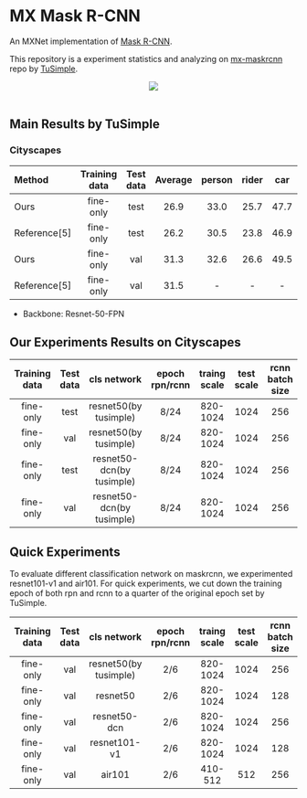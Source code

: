 # MX Mask R-CNN
An MXNet implementation of [Mask R-CNN](https://arxiv.org/abs/1703.06870).

This repository is a experiment statistics and analyzing on [mx-maskrcnn](https://github.com/precedenceguo/mx-rcnn) repo by [TuSimple](https://github.com/TuSimple).


<div align="center">
<img src="https://github.com/TuSimple/mx-maskrcnn/blob/master/figures/maskrcnn_result.png"><br><br>
</div>


## Main Results by TuSimple


### Cityscapes

| Method |Training data| Test data| Average | person | rider | car | truck | bus  | train| motorcycle| bicycle|
|:---|:---:|:---:|:---:|:---:|:---:|:---:|:---:|:---:|:---:|:---:|:---:|
| Ours| fine-only |test|26.9|33.0|25.7|47.7|21.6|27.4|23.0|19.9|16.9|
| Reference[5]| fine-only |test|26.2|30.5|23.8|46.9|22.8|32.2|18.6|19.1|16.0|
| Ours | fine-only |val|31.3|32.6|26.6|49.5|26.5|45.4|32.1|17.6|20.4|
| Reference[5]| fine-only |val|31.5| -| -| -| -| -| -| -| -| -| -|

- Backbone: Resnet-50-FPN

## Our Experiments Results on Cityscapes

| Training data | Test data | cls network | epoch rpn/rcnn | traing scale | test scale | rcnn batch size | AP | AP50% |
|:---:|:---:|:---:|:---:|:---:|:---:|:---:|:---:|:---:|
| fine-only | test | resnet50(by tusimple) | 8/24 | 820-1024 | 1024 | 256 | 26.4 | 49.2 |
| fine-only | val  | resnet50(by tusimple) | 8/24 | 820-1024 | 1024 | 256 | 31.4 | 57.5 |
| fine-only | test  | resnet50-dcn(by tusimple) | 8/24 | 820-1024 | 1024 | 256 | 27.2 | 50.9 |
| fine-only | val  | resnet50-dcn(by tusimple) | 8/24 | 820-1024 | 1024 | 256 | 32.8 | 58.2 |


## Quick Experiments
To evaluate different classification network on maskrcnn, we experimented resnet101-v1 and air101.
For quick experiments, we cut down the training epoch of both rpn and rcnn to a quarter of the original epoch set by TuSimple.

| Training data | Test data | cls network | epoch rpn/rcnn | traing scale | test scale | rcnn batch size | AP | AP50% | test time | rpn test |
|:---:|:---:|:---:|:---:|:---:|:---:|:---:|:---:|:---:|:---:|:---:|
| fine-only | val | resnet50(by tusimple) | 2/6 | 820-1024 | 1024 | 256 | 21.6 | 42.9 | - | | 
| fine-only | val | resnet50 | 2/6 | 820-1024 | 1024 | 128 | 17.7 | 37.1 | 1.71 | |
| fine-only | val | resnet50-dcn | 2/6 | 820-1024 | 1024 | 256 | 21.7 | - | 1.83 | |
| fine-only | val | resnet101-v1 | 2/6 | 820-1024 | 1024 | 128 | 24.1 | 47.7 | 1.84 | |
| fine-only | val | air101 | 2/6 | 410-512 | 512 | 256 | 13.1 | 28.6 | 2.26 | |
